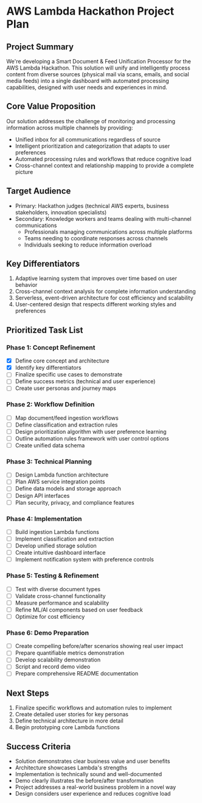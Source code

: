 # AWS Lambda Hackathon Project Plan

## Project Summary
We're developing a Smart Document & Feed Unification Processor for the AWS Lambda Hackathon. This solution will unify and intelligently process content from diverse sources (physical mail via scans, emails, and social media feeds) into a single dashboard with automated processing capabilities, designed with user needs and experiences in mind.

## Core Value Proposition
Our solution addresses the challenge of monitoring and processing information across multiple channels by providing:
- Unified inbox for all communications regardless of source
- Intelligent prioritization and categorization that adapts to user preferences
- Automated processing rules and workflows that reduce cognitive load
- Cross-channel context and relationship mapping to provide a complete picture

## Target Audience
- Primary: Hackathon judges (technical AWS experts, business stakeholders, innovation specialists)
- Secondary: Knowledge workers and teams dealing with multi-channel communications
  - Professionals managing communications across multiple platforms
  - Teams needing to coordinate responses across channels
  - Individuals seeking to reduce information overload

## Key Differentiators
1. Adaptive learning system that improves over time based on user behavior
2. Cross-channel context analysis for complete information understanding
3. Serverless, event-driven architecture for cost efficiency and scalability
4. User-centered design that respects different working styles and preferences

## Prioritized Task List

### Phase 1: Concept Refinement
- [x] Define core concept and architecture
- [x] Identify key differentiators
- [ ] Finalize specific use cases to demonstrate
- [ ] Define success metrics (technical and user experience)
- [ ] Create user personas and journey maps

### Phase 2: Workflow Definition
- [ ] Map document/feed ingestion workflows
- [ ] Define classification and extraction rules
- [ ] Design prioritization algorithm with user preference learning
- [ ] Outline automation rules framework with user control options
- [ ] Create unified data schema

### Phase 3: Technical Planning
- [ ] Design Lambda function architecture
- [ ] Plan AWS service integration points
- [ ] Define data models and storage approach
- [ ] Design API interfaces
- [ ] Plan security, privacy, and compliance features

### Phase 4: Implementation
- [ ] Build ingestion Lambda functions
- [ ] Implement classification and extraction
- [ ] Develop unified storage solution
- [ ] Create intuitive dashboard interface
- [ ] Implement notification system with preference controls

### Phase 5: Testing & Refinement
- [ ] Test with diverse document types
- [ ] Validate cross-channel functionality
- [ ] Measure performance and scalability
- [ ] Refine ML/AI components based on user feedback
- [ ] Optimize for cost efficiency

### Phase 6: Demo Preparation
- [ ] Create compelling before/after scenarios showing real user impact
- [ ] Prepare quantifiable metrics demonstration
- [ ] Develop scalability demonstration
- [ ] Script and record demo video
- [ ] Prepare comprehensive README documentation

## Next Steps
1. Finalize specific workflows and automation rules to implement
2. Create detailed user stories for key personas
3. Define technical architecture in more detail
4. Begin prototyping core Lambda functions

## Success Criteria
- Solution demonstrates clear business value and user benefits
- Architecture showcases Lambda's strengths
- Implementation is technically sound and well-documented
- Demo clearly illustrates the before/after transformation
- Project addresses a real-world business problem in a novel way
- Design considers user experience and reduces cognitive load
